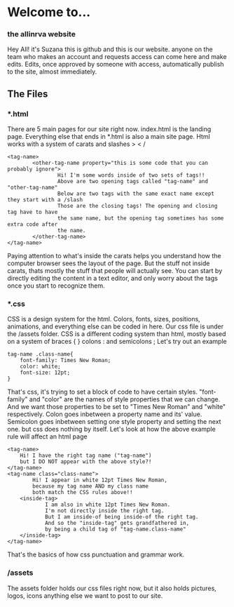 # Welcome to...
### the allinrva website

Hey All! it's Suzana
this is github and this is our website. anyone on the team who
makes an account and requests access can come here and make edits.
Edits, once approved by someone with access, automatically publish
to the site, almost immediately.


## The Files

### *.html
There are 5 main pages for our site right now. index.html is the landing page.
Everything else that ends in *.html is also a main site page. Html works with
a system of carats and slashes >  <  /
~~~~~
<tag-name>
        <other-tag-name property="this is some code that you can probably ignore">
                Hi! I'm some words inside of two sets of tags!!
                Above are two opening tags called "tag-name" and "other-tag-name"
                Below are two tags with the same exact name except they start with a /slash
                Those are the closing tags! The opening and closing tag have to have
                the same name, but the opening tag sometimes has some extra code after
                the name.
        </other-tag-name>
</tag-name>
~~~~~
Paying attention to what's inside the carats helps you understand how the computer browser
sees the layout of the page. But the stuff not inside carats, thats mostly the stuff that
people will actually see. You can start by directly editing the content in a text editor,
and only worry about the tags once you start to recognize them.

### *.css
CSS is a design system for the html. Colors, fonts, sizes, positions, animations,
and everything else can be coded in here. Our css file is under the /assets folder.
CSS is a different coding system than html, mostly based on a system of 
braces {  } colons : and semicolons ; Let's try out an example
~~~~~
tag-name .class-name{
    font-family: Times New Roman;
    color: white;
    font-size: 12pt;
}
~~~~~
That's css, it's trying to set a block of code to have certain styles. "font-family" and "color" are the
names of style properties that we can change. And we want those properties to be set to "Times New Roman" and
"white" respectively. Colon goes inbetween a property name and its' value. Semicolon goes inbetween setting
one style property and setting the next one. but css does nothing by itself. Let's look at how the above 
example rule will affect an html page
~~~~~
<tag-name>
    Hi! I have the right tag name ("tag-name")
    but I DO NOT appear with the above style?!
</tag-name>
<tag-name class="class-name">
        Hi! I appear in white 12pt Times New Roman,
        because my tag name AND my class name
        both match the CSS rules above!!
    <inside-tag>
            I am also in white 12pt Times New Roman.
            I'm not directly inside the right tag.
            But I am inside-of being inside-of the right tag.
            And so the "inside-tag" gets grandfathered in,
            by being a child tag of "tag-name.class-name"
    </inside-tag>
</tag-name>
~~~~~
That's the basics of how css punctuation and grammar work.

### /assets
The assets folder holds our css files right now, but it also holds pictures, logos, icons
anything else we want to post to our site.
